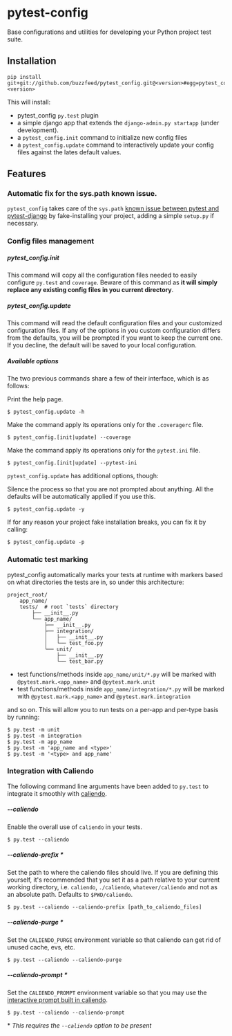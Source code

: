 # pytest-config

Base configurations and utilities for developing your Python project test suite.

## Installation

    pip install git+git://github.com/buzzfeed/pytest_config.git@<version>#egg=pytest_config==<version>

This will install:

- pytest_config `py.test` plugin
- a simple django app that extends the `django-admin.py startapp` (under development).
- a `pytest_config.init` command to initialize new config files
- a `pytest_config.update` command to interactively update your config files
against the lates default values.

## Features

### Automatic fix for the sys.path known issue.

`pytest_config` takes care of the `sys.path`
[known issue between pytest and pytest-django](http://pytest-django.readthedocs.org/en/latest/faq.html#i-see-an-error-saying-could-not-import-myproject-settings)
by fake-installing your project, adding a simple `setup.py` if necessary.

### Config files management

##### pytest_config.init

This command will copy all the configuration files needed to easily configure
`py.test` and `coverage`. Beware of this command as **it will simply replace any
existing config files in you current directory**.

##### pytest_config.update

This command will read the default configuration files and your customized
configuration files. If any of the options in you custom configuration differs
from the defaults, you will be prompted if you want to keep the current one.
If you decline, the default will be saved to your local configuration.

##### Available options

The two previous commands share a few of their interface, which is as follows:

Print the help page.

    $ pytest_config.update -h

Make the command apply its operations only for the `.coveragerc` file.

    $ pytest_config.[init|update] --coverage

Make the command apply its operations only for the `pytest.ini` file.

    $ pytest_config.[init|update] --pytest-ini

`pytest_config.update` has additional options, though:

Silence the process so that you are not prompted about anything.
All the defaults will be automatically applied if you use this.

    $ pytest_config.update -y

If for any reason your project fake installation breaks, you can fix it by calling:

    $ pytest_config.update -p

### Automatic test marking

pytest_config automatically marks your tests at runtime with markers based on
what directories the tests are in, so under this architecture:

    project_root/
        app_name/
        tests/  # root `tests` directory
            ├── __init__.py
            └── app_name/
                ├── __init__.py
                ├── integration/
                │   ├── __init__.py
                │   └── test_foo.py
                └── unit/
                    ├── __init__.py
                    └── test_bar.py

- test functions/methods inside `app_name/unit/*.py` will be marked with
`@pytest.mark.<app_name>` and `@pytest.mark.unit`
- test functions/methods inside `app_name/integration/*.py` will be marked with
`@pytest.mark.<app_name>` and `@pytest.mark.integration`

and so on. This will allow you to run tests on a per-app and per-type basis by running:

    $ py.test -m unit
    $ py.test -m integration
    $ py.test -m app_name
    $ py.test -m 'app_name and <type>'
    $ py.test -m '<type> and app_name'

### Integration with Caliendo

The following command line arguments have been added to `py.test` to integrate it
smoothly with [caliendo](https://github.com/buzzfeed/caliendo).

##### --caliendo

Enable the overall use of `caliendo` in your tests.

    $ py.test --caliendo

##### --caliendo-prefix *

Set the path to where the caliendo files should live. If you are defining this
yourself, it's recommended that you set it as a path relative to your current
working directory, i.e. `caliendo`, `./caliendo`, `whatever/caliendo` and not
as an absolute path. Defaults to `$PWD/caliendo`.

    $ py.test --caliendo --caliendo-prefix [path_to_caliendo_files]

##### --caliendo-purge *

Set the `CALIENDO_PURGE` environment variable so that caliendo can get rid of
unused cache, evs, etc.

    $ py.test --caliendo --caliendo-purge

##### --caliendo-prompt *

Set the `CALIENDO_PROMPT` environment variable so that you may use the
[interactive prompt built in caliendo](https://github.com/buzzfeed/caliendo#configuration).

    $ py.test --caliendo --caliendo-prompt

\* *This requires the `--caliendo` option to be present*

